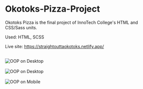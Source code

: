 # Okotoks-Pizza-Project
Okotoks Pizza is the final project of InnoTech College's HTML and CSS/Sass units.

Used: HTML, SCSS

Live site: https://straightouttaokotoks.netlify.app/<br/><br/>

![OOP on Desktop](https://i.imgur.com/czjssb8.png)<br/><br/>
![OOP on Desktop](https://i.imgur.com/KKKfEpI.png)<br/><br/>
![OOP on Mobile](https://i.imgur.com/ORKzrYD.png)<br/><br/>
